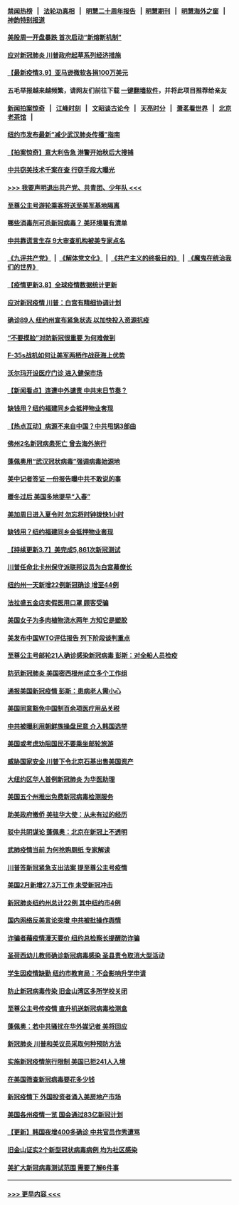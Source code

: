 #### [禁闻热榜](热点新闻.md?=0)  &nbsp;&nbsp;|&nbsp;&nbsp; [法轮功真相](https://github.com/gfw-breaker/truth/blob/master/README.md?=0) &nbsp;&nbsp;|&nbsp;&nbsp; [明慧二十周年报告](https://github.com/gfw-breaker/mh-reports/blob/master/README.md?=0) &nbsp;&nbsp;|&nbsp;&nbsp;[明慧期刊](https://github.com/gfw-breaker/mh-qikan) &nbsp;&nbsp;|&nbsp;&nbsp; [明慧海外之窗](https://github.com/gfw-breaker/mh-news/blob/master/README.md?=0) &nbsp;&nbsp;|&nbsp;&nbsp; [神韵特别报道](https://github.com/gfw-breaker/mh-news/blob/master/shenyun.md?=0)
#### [美股周一开盘暴跌 首次启动“新熔断机制”](../pages/nsc412/n11927447.md?t=03100132) 
#### [应对新冠肺炎 川普政府起草系列经济措施](../pages/nsc412/n11927327.md?t=03100132) 
#### [【最新疫情3.9】亚马逊微软各捐100万美元](../pages/nsc412/n11925735.md?t=03100132) 
#### 五毛举报越来越频繁，请网友们前往下载 [一键翻墙软件](https://github.com/gfw-breaker/ssr-accounts)，并将此项目推荐给亲友
#### [新闻拍案惊奇](https://github.com/gfw-breaker/banned-news/blob/master/pages/link4.md) &nbsp;&nbsp;|&nbsp;&nbsp; [江峰时刻](https://github.com/gfw-breaker/banned-news/blob/master/pages/link4.md) &nbsp;&nbsp;|&nbsp;&nbsp; [文昭谈古论今](https://github.com/gfw-breaker/banned-news/blob/master/pages/link4.md) &nbsp;&nbsp;|&nbsp;&nbsp; [天亮时分](https://github.com/gfw-breaker/banned-news/blob/master/pages/link4.md) &nbsp;&nbsp;|&nbsp;&nbsp; [萧茗看世界](https://github.com/gfw-breaker/banned-news/blob/master/pages/link4.md) &nbsp;&nbsp;|&nbsp;&nbsp; [北京老茶馆](https://github.com/gfw-breaker/banned-news/blob/master/pages/link4.md) &nbsp;&nbsp;|&nbsp;&nbsp; 
#### [纽约市发布最新“减少武汉肺炎传播”指南](../pages/nsc412/n11926234.md?t=03100132) 
#### [【拍案惊奇】意大利告急 港警开始秋后大搜捕](../pages/nsc412/n11926063.md?t=03100132) 
#### [中共窃美技术千案在查 行窃手段大曝光](../pages/nsc412/n11874117.md?t=03100132) 
#### [>>> 我要声明退出共产党、共青团、少年队 <<<](https://github.com/begood0513/goodnews/blob/master/quit/letter.md) 
#### [至尊公主号游轮乘客将送至美军基地隔离](../pages/nsc412/n11925689.md?t=03100132) 
#### [哪些消毒剂可杀新冠病毒？ 美环境署有清单](../pages/nsc412/n11923343.md?t=03100132) 
#### [中共靠谎言生存 9大审查机构被美专家点名](../pages/nsc412/n11925444.md?t=03100132) 
#### [《九评共产党》](https://github.com/begood0513/9ping.md/blob/master/README.md) &nbsp;|&nbsp; [《解体党文化》](../../../../jtdwh.md/blob/master/README.md)  &nbsp;|&nbsp; [《共产主义的终极目的》](../../../../gczydzjmd.md/blob/master/README.md) &nbsp;|&nbsp; [《魔鬼在统治我们的世界》](../../../../mgztzwmdsj.md/blob/master/README.md) 
#### [【疫情更新3.8】全球疫情数据统计更新](../pages/nsc412/n11923562.md?t=03100132) 
#### [应对新冠疫情 川普：白宫有精细协调计划](../pages/nsc412/n11925128.md?t=03100132) 
#### [确诊89人  纽约州宣布紧急状态  以加快投入资源抗疫](../pages/nsc412/n11925077.md?t=03100132) 
#### [“不要摸脸”对防新冠很重要 为何难做到](../pages/nsc412/n11916113.md?t=03100132) 
#### [F-35s战机如何让美军两栖作战获海上优势](../pages/nsc412/n11896520.md?t=03100132) 
#### [沃尔玛开设医疗门诊 进入健保市场](../pages/nsc412/n11923534.md?t=03100132) 
#### [【新闻看点】连遭中外谴责 中共末日节奏？](../pages/nsc412/n11923402.md?t=03100132) 
#### [缺钱用？纽约福建同乡会抵押物业套现](../pages/nsc412/n11923090.md?t=03100132) 
#### [【热点互动】病源不来自中国？中共甩锅3部曲](../pages/nsc412/n11923404.md?t=03100132) 
#### [佛州2名新冠病患死亡 曾去海外旅行](../pages/nsc412/n11923309.md?t=03100132) 
#### [蓬佩奥用“武汉冠状病毒”强调病毒始源地](../pages/nsc412/n11923252.md?t=03100132) 
#### [美中记者签证 一份报告曝中共不敢说的事](../pages/nsc412/n11923242.md?t=03100132) 
#### [暖冬过后 美国多地提早“入春”](../pages/nsc412/n11923232.md?t=03100132) 
#### [美加周日进入夏令时 勿忘将时钟拨快1小时](../pages/nsc412/n11923222.md?t=03100132) 
#### [缺钱用？纽约福建同乡会抵押物业套现](../pages/nsc412/n11921870.md?t=03100132) 
#### [【持续更新3.7】美完成5,861次新冠测试](../pages/nsc412/n11921647.md?t=03100132) 
#### [川普任命北卡州保守派联邦议员为白宫幕僚长](../pages/nsc412/n11922507.md?t=03100132) 
#### [纽约州一天新增22例新冠确诊  增至44例](../pages/nsc412/n11922043.md?t=03100132) 
#### [法拉盛五金店卖假医用口罩  顾客受骗](../pages/nsc412/n11922036.md?t=03100132) 
#### [美国女子为多肉植物浇水两年 方知它是塑胶](../pages/nsc412/n11921742.md?t=03100132) 
#### [美发布中国WTO评估报告 列下阶段谈判重点](../pages/nsc412/n11921572.md?t=03100132) 
#### [至尊公主号邮轮21人确诊感染新冠病毒   彭斯：对全船人员检疫](../pages/nsc412/n11921909.md?t=03100132) 
#### [防范新冠肺炎 美国密西根州成立多个工作组](../pages/nsc412/n11921740.md?t=03100132) 
#### [通报美国新冠疫情 彭斯：患病老人需小心](../pages/nsc412/n11921714.md?t=03100132) 
#### [美国同意豁免中国制百余项医疗用品关税](../pages/nsc412/n11921400.md?t=03100132) 
#### [中共被曝利用朝鲜族操盘民意 介入韩国选举](../pages/nsc412/n11921006.md?t=03100132) 
#### [美国或考虑劝阻国民不要乘坐邮轮旅游](../pages/nsc412/n11921247.md?t=03100132) 
#### [威胁国家安全 川普下令北京石基出售美国资产](../pages/nsc412/n11921036.md?t=03100132) 
#### [大纽约区华人首例新冠肺炎  为华医助理](../pages/nsc412/n11921110.md?t=03100132) 
#### [美国五个州推出免费新冠病毒检测服务](../pages/nsc412/n11921001.md?t=03100132) 
#### [助美政府撤侨 美驻华大使：从未有过的经历](../pages/nsc412/n11920832.md?t=03100132) 
#### [驳中共阴谋论 蓬佩奥：北京在新冠上不透明](../pages/nsc412/n11920846.md?t=03100132) 
#### [武肺疫情当前 为何抢购厕纸 专家解读](../pages/nsc412/n11920844.md?t=03100132) 
#### [川普签新冠紧急支出法案 提至尊公主号疫情](../pages/nsc412/n11920654.md?t=03100132) 
#### [美国2月新增27.3万工作 未受新冠冲击](../pages/nsc412/n11920460.md?t=03100132) 
#### [新冠肺炎纽约州总计22例  其中纽约市4例](../pages/nsc412/n11919291.md?t=03100132) 
#### [国内网络反美言论突增 中共被批操作舆情](../pages/nsc412/n11919024.md?t=03100132) 
#### [诈骗者藉疫情漫天要价  纽约总检察长提醒防诈骗](../pages/nsc412/n11919284.md?t=03100132) 
#### [圣荷西幼儿教师确诊新冠病毒感染  圣县责令取消大型活动](../pages/nsc412/n11919383.md?t=03100132) 
#### [学生因疫情缺勤  纽约市教育局：不会影响升学申请](../pages/nsc412/n11919278.md?t=03100132) 
#### [防止新冠病毒传染   旧金山湾区多所学校关闭](../pages/nsc412/n11919366.md?t=03100132) 
#### [至尊公主号传疫情  直升机送新冠病毒检测盒](../pages/nsc412/n11919347.md?t=03100132) 
#### [蓬佩奥：若中共骚扰在华外媒记者 美将回应](../pages/nsc412/n11918836.md?t=03100132) 
#### [新冠肺炎 川普和美议员采取何种预防方法](../pages/nsc412/n11918395.md?t=03100132) 
#### [实施新冠疫情旅行限制 美国已拒241人入境](../pages/nsc412/n11918515.md?t=03100132) 
#### [在美国筛查新冠病毒要花多少钱](../pages/nsc412/n11918422.md?t=03100132) 
#### [新冠疫情下 外国投资者涌入美房地产市场](../pages/nsc412/n11918415.md?t=03100132) 
#### [美国各州疫情一览 国会通过83亿新冠计划](../pages/nsc412/n11918191.md?t=03100132) 
#### [【更新】韩国夜增400多确诊 中共官员作秀遭骂](../pages/nsc412/n11890652.md?t=03100132) 
#### [旧金山证实2个新型冠状病毒病例 均为社区感染](../pages/nsc412/n11918219.md?t=03100132) 
#### [美扩大新冠病毒测试范围 需要了解6件事](../pages/nsc412/n11917886.md?t=03100132) 

----
#### [ >>> 更早内容 <<< ](../indexes/nsc412-earlier.md)
